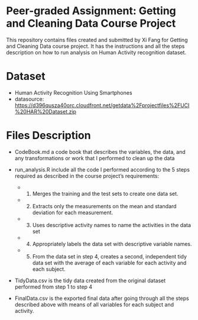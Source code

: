 # Peer-graded Assignment: Getting and Cleaning Data Course Project
   This repository contains files created and submitted by Xi Fang for Getting and Cleaning Data course project. It has the instructions and all the steps description on how to run analysis on Human Activity recognition dataset.

# Dataset
   + Human Activity Recognition Using Smartphones
   + datasource: https://d396qusza40orc.cloudfront.net/getdata%2Fprojectfiles%2FUCI%20HAR%20Dataset.zip

# Files Description
   + CodeBook.md a code book that describes the variables, the data, and any transformations or work that I performed to clean up the data

   + run_analysis.R include all the code I performed according to the 5 steps required as described in the course project’s requirements:
      + 1. Merges the training and the test sets to create one data set.
      + 2. Extracts only the measurements on the mean and standard deviation for each measurement.
      + 3. Uses descriptive activity names to name the activities in the data set
      + 4. Appropriately labels the data set with descriptive variable names.
      + 5. From the data set in step 4, creates a second, independent tidy data set with the average of each variable for each activity and each subject.
   + TidyData.csv is the tidy data created from the original dataset performed from step 1 to step 4
   + FinalData.csv is the exported final data after going through all the steps described above with means of all variables for each subject and activity.